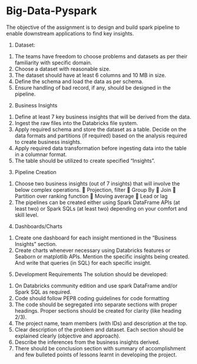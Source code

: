 # Big-Data-Pyspark

The objective of the assignment is to design and build spark pipeline to enable
downstream applications to find key insights.
1) Dataset:
1. The teams have freedom to choose problems and datasets as per their
familiarity with specific domain.
2. Choose a dataset with reasonable size.
3. The dataset should have at least 6 columns and 10 MB in size.
4. Define the schema and load the data as per schema.
1. Ensure handling of bad record, if any, should be designed in the pipeline.
2) Business Insights
1. Define at least 7 key business insights that will be derived from the data.
1. Ingest the raw files into the Databricks file system.
2. Apply required schema and store the dataset as a table. Decide on the data
formats and partitions (if required) based on the analysis required to create
business insights.
3. Apply required data transformation before ingesting data into the table in a
columnar format.
4. The table should be utilized to create specified “Insights”.
3) Pipeline Creation
1. Choose two business insights (out of 7 insights) that will involve the below
complex operations.
 Projection, filter
 Group By
 Join
 Partition over ranking function
 Moving average
 Lead or lag
2. The pipelines can be created either using Spark DataFrame APIs (at least two)
or Spark SQLs (at least two) depending on your comfort and skill level.
4) Dashboards/Charts
1. Create one dashboard for each insight mentioned in the “Business Insights”
section.
2. Create charts whenever necessary using Databricks features or Seaborn or
matplotlib APIs. Mention the specific insights being created. And write that
queries (in SQL) for each specific insight.
5) Development Requirements
The solution should be developed:
1. On Databricks community edition and use spark DataFrame and/or Spark SQL
as required.
2. Code should follow PEP8 coding guidelines for code formatting
3. The code should be segregated into separate sections with proper headings.
Proper sections should be created for clarity (like heading 2/3).
4. The project name, team members (with IDs) and description at the top.
5. Clear description of the problem and dataset. Each section should be explained
clearly (objective and approach).
6. Describe the inferences from the business insights derived.
7. There should be conclusion section with summary of accomplishment and few
bulleted points of lessons learnt in developing the project.
